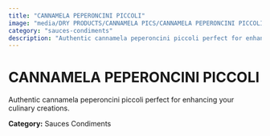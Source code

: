 ```yaml
---
title: "CANNAMELA PEPERONCINI PICCOLI"
image: "media/DRY PRODUCTS/CANNAMELA PICS/CANNAMELA PEPERONCINI PICCOLI.png"
category: "sauces-condiments"
description: "Authentic cannamela peperoncini piccoli perfect for enhancing your culinary creations."
---
```


# CANNAMELA PEPERONCINI PICCOLI

Authentic cannamela peperoncini piccoli perfect for enhancing your culinary creations.

**Category:** Sauces Condiments

